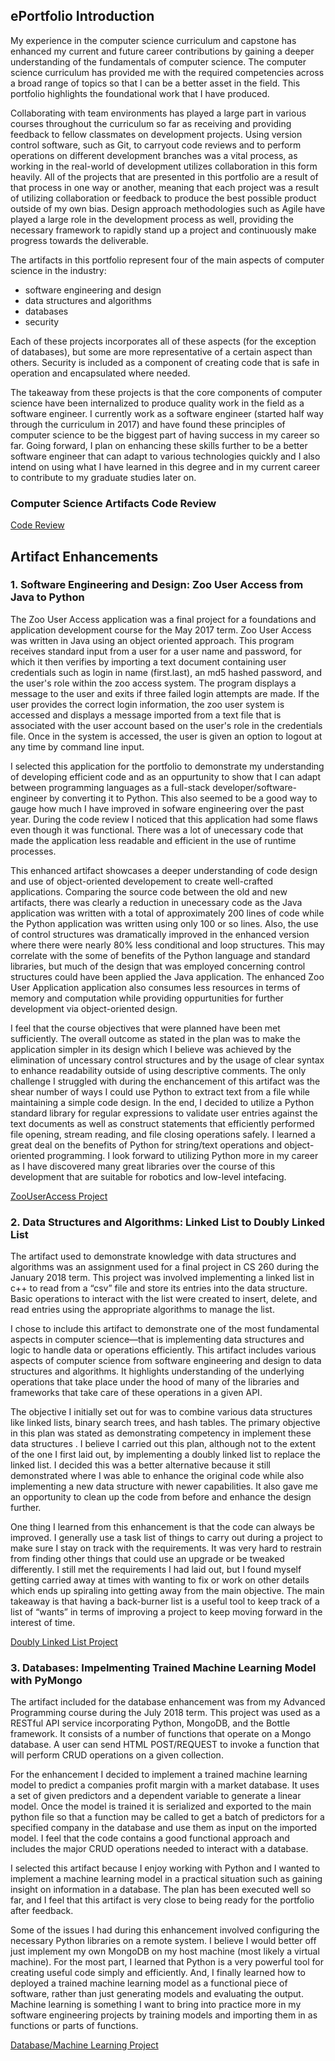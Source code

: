 ## ePortfolio Introduction

My experience in the computer science curriculum and capstone has enhanced my current and future career contributions by gaining a deeper understanding of the fundamentals of computer science.  The computer science curriculum has provided me with the required competencies across a broad range of topics so that I can be a better asset in the field. This portfolio highlights the foundational work that I have produced. 

Collaborating with team environments has played a large part in various courses throughout the curriculum so far as receiving and providing feedback to fellow classmates on development projects. Using version control software, such as Git, to carryout code reviews and to perform operations on different development branches was a vital process, as working in the real-world of development utilizes collaboration in this form heavily. All of the projects that are presented in this portfolio are a result of that process in one way or another, meaning that each project was a result of utilizing collaboration or feedback to produce the best possible product outside of my own bias. Design approach methodologies such as Agile have played a large role in the development process as well, providing the necessary framework to rapidly stand up a project and continuously make progress towards the deliverable. 

The artifacts in this portfolio represent four of the main aspects of computer science in the industry: 
 - software engineering and design
 - data structures and algorithms
 - databases
 - security
    
Each of these projects incorporates all of these aspects (for the exception of databases), but some are more representative of a certain aspect than others. Security is included as a component of creating code that is safe in operation and encapsulated where needed. 

The takeaway from these projects is that the core components of computer science have been internalized to produce quality work in the field as a software engineer. I currently work as a software engineer (started half way through the curriculum in 2017) and have found these principles of computer science  to be the biggest part of having success in my career so far. Going forward, I plan on enhancing these skills further to be a better software engineer that can adapt to various technologies quickly and I also intend on using what I have learned in this degree and in my current career to contribute to my graduate studies later on. 

### Computer Science Artifacts Code Review 

[Code Review](https://youtu.be/thrcEA0pdK0)

## Artifact Enhancements 

### 1. Software Engineering and Design: Zoo User Access from Java to Python
The Zoo User Access application was a final project for a foundations and application development course for the May 2017 term. Zoo User Access was written in Java using an object oriented approach. This program receives standard input from a user for a user name and password, for which it then verifies by importing a text document containing user credentials such as login in name (first.last), an md5 hashed password, and the user's role within the zoo access system. The program displays a message to the user and exits if three failed login attempts are made. If the user provides the correct login information, the zoo user system is accessed and displays a message imported from a text file that is associated with the user account based on the user's role in the credentials file. Once in the system is accessed, the user is given an option to logout at any time by command line input. 

I selected this application for the portfolio to demonstrate my understanding of developing efficient code and as an oppurtunity to show that I can adapt between programming languages as a full-stack developer/software-engineer by converting it to Python. This also seemed to be a good way to gauge how much I have improved in sofware engineering over the past year. During the code review I noticed that this application had some flaws even though it was functional. There was a lot of unecessary code that made the application less readable and efficient in the use of runtime processes. 

This enhanced artifact showcases a deeper understanding of code design and use of object-oriented developement to create well-crafted applications. Comparing the source code between the old and new artifacts, there was clearly a reduction in unecessary code as the Java application was written with a total of approximately 200 lines of code while the Python application was written using only 100 or so lines. Also, the use of control structures was dramatically improved in the enhanced version where there were nearly 80% less conditional and loop structures. This may correlate with the some of benefits of the Python language and standard libraries, but much of the design that was employed concerning control structures could have been applied the Java application. The enhanced Zoo User Application application also consumes less resources in terms of memory and computation while providing oppurtunities for further development via object-oriented design. 

I feel that the course objectives that were planned have been met sufficiently. The overall outcome as stated in the plan was to make the application simpler in its design which I believe was achieved by the elimination of uncessary control structures and by the usage of clear syntax to enhance readability outside of using descriptive comments. The only challenge I struggled with during the enchancement of this artifact was the shear number of ways I could use Python to extract text from a file while maintaining a simple code design. In the end, I decided to utilize a Python standard library for regular expressions to validate user entries against the text documents as well as construct statements that efficiently performed file opening, stream reading, and file closing operations safely. I learned a great deal on the benefits of Python for string/text operations and object-oriented programming. I look forward to utilizing Python more in my career as I have discovered many great libraries over the course of this development that are suitable for robotics and low-level intefacing. 

[ZooUserAccess Project](https://youtu.be/thrcEA0pdK0)

### 2. Data Structures and Algorithms: Linked List to Doubly Linked List
The artifact used to demonstrate knowledge with data structures and algorithms was an assignment used for a final project in CS 260 during the January 2018 term. This project was involved implementing a linked list in c++ to read from a “csv” file and store its entries into the data structure. Basic operations to interact with the list were created to insert, delete, and read entries using the appropriate algorithms to manage the list. 

I chose to include this artifact to demonstrate one of the most fundamental aspects in computer science—that is implementing data structures and logic to handle data or operations efficiently. This artifact includes various aspects of computer science from software engineering and design to data structures and algorithms. It highlights understanding of the underlying operations that take place under the hood of many of the libraries and frameworks that take care of these operations in a given API. 

The objective I initially set out for was to combine various data structures like linked lists, binary search trees, and hash tables. The primary objective in this plan was stated as demonstrating competency in implement these data structures . I believe I carried out this plan, although not to the extent of the one I first laid out, by implementing a doubly linked list to replace the linked list. I decided this was a better alternative because it still demonstrated where I was able to enhance the original code while also implementing a new data structure with newer capabilities. It also gave me an opportunity to clean up the code from before and enhance the design further. 

One thing I learned from this enhancement is that the code can always be improved. I generally use a task list of things to carry out during a project to make sure I stay on track with the requirements. It was very hard to restrain from finding other things that could use an upgrade or be tweaked differently. I still met the requirements I had laid out, but I found myself getting carried away at times with wanting to fix or work on other details which ends up spiraling into getting away from the main objective. The main takeaway is that having a back-burner list is a useful tool to keep track of a list of “wants” in terms of improving a project to keep moving forward in the interest of time. 
 
 [Doubly Linked List Project](https://youtu.be/thrcEA0pdK0)

### 3. Databases: Impelmenting Trained Machine Learning Model with PyMongo
The artifact included for the database enhancement was from my Advanced Programming course during the July 2018 term. This project was used as a RESTful API service incorporating Python, MongoDB, and the Bottle framework. It consists of a number of functions that operate on a Mongo database. A user can send HTML POST/REQUEST to invoke a function that will perform CRUD operations on a given collection.  

For the enhancement I decided to implement a trained machine learning model to predict a companies profit margin with a market database. It uses a set of given predictors and a dependent variable to generate a linear model. Once the model is trained it is serialized and exported to the main python file so that a function may be called to get a batch of predictors for a specified company in the database and use them as input on the imported model. I feel that the code contains a good functional approach and includes the major CRUD operations needed to interact with a database. 

I selected this artifact because I enjoy working with Python and I wanted to implement a machine learning model in a practical situation such as gaining insight on information in a database. The plan has been executed well so far, and I feel that this artifact is very close to being ready for the portfolio after feedback. 

Some of the issues I had during this enhancement involved configuring the necessary Python libraries on a remote system. I believe I would better off just implement my own MongoDB on my host machine (most likely a virtual machine). For the most part, I learned that Python is a very powerful tool for creating useful code simply and efficiently. And, I finally learned how to deployed a trained machine learning model as a functional piece of software, rather than just generating models and evaluating the output. Machine learning is something I want to bring into practice more in my software engineering projects by training models and importing them in as functions or parts of functions. 

 [Database/Machine Learning Project](https://youtu.be/thrcEA0pdK0)

